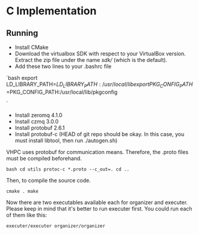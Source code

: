 C Implementation
================

Running
-------

* Install CMake
* Download the virtualbox SDK with respect to your VirtualBox version. Extract the zip file under the name *sdk/* (which is the default).
* Add these two lines to your .bashrc file

`bash
export LD_LIBRARY_PATH=$LD_LIBRARY_PATH:/usr/local/lib
export PKG_CONFIG_PATH=$PKG_CONFIG_PATH:/usr/local/lib/pkgconfig

`
* Install zeromq 4.1.0
* Install czmq 3.0.0
* Install protobuf 2.6.1
* Install protobuf-c (HEAD of git repo should be okay. In this case, you must install libtool, then run ./autogen.sh)

VHPC uses protobuf for communication means. Therefore, the .proto files must be compiled beforehand.

`bash
cd utils
protoc-c *.proto --c_out=.
cd ..
`

Then, to compile the source code.

`
cmake .
make
`

Now there are two executables available each for organizer and executer. Please keep in mind that it's better to run executer first. You could run each of them like this:

`
executer/executer
organizer/organizer
`
